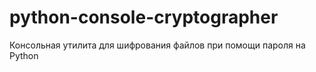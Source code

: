 # python-console-cryptographer
Консольная утилита для шифрования файлов при помощи пароля на Python
